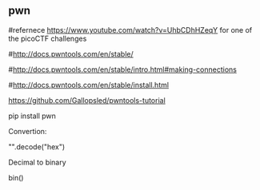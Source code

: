 ## pwn
#refernece https://www.youtube.com/watch?v=UhbCDhHZeqY for one of the picoCTF challenges

#http://docs.pwntools.com/en/stable/

#http://docs.pwntools.com/en/stable/intro.html#making-connections

#http://docs.pwntools.com/en/stable/install.html

https://github.com/Gallopsled/pwntools-tutorial

 pip install pwn


Convertion:

"<hex>".decode("hex")
 
 
 Decimal to binary 
 
 bin(<decimal>)
 
